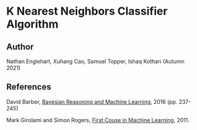 # K Nearest Neighbors Classifier Algorithm

## Author
Nathan Englehart, Xuhang Cao, Samuel Topper, Ishaq Kothari (Autumn 2021)

## References
David Barber, [Bayesian Reasoning and Machine Learning](http://web4.cs.ucl.ac.uk/staff/D.Barber/textbook/171216.pdf), 2016 (pp. 237-245)<br>

Mark Girolami and Simon Rogers, [First Couse in Machine Learning](http://www.dcs.gla.ac.uk/~srogers/firstcourseml/), 2011.

